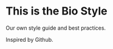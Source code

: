 This is the Bio Style
=====================

Our own style guide and best practices.

Inspired by Github.

